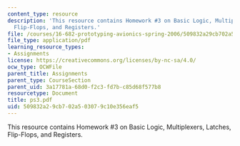 ```yaml
---
content_type: resource
description: 'This resource contains Homework #3 on Basic Logic, Multiplexers, Latches,
  Flip-Flops, and Registers.'
file: /courses/16-682-prototyping-avionics-spring-2006/509832a29cb702a503079c10e356eaf5_ps3.pdf
file_type: application/pdf
learning_resource_types:
- Assignments
license: https://creativecommons.org/licenses/by-nc-sa/4.0/
ocw_type: OCWFile
parent_title: Assignments
parent_type: CourseSection
parent_uid: 3a17781a-68d0-f2c3-fd7b-c85d68f577b8
resourcetype: Document
title: ps3.pdf
uid: 509832a2-9cb7-02a5-0307-9c10e356eaf5
---
```

This resource contains Homework #3 on Basic Logic, Multiplexers, Latches, Flip-Flops, and Registers.